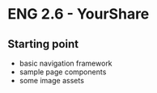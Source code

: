 # ENG 2.6 - YourShare
## Starting point
- basic navigation framework
- sample page components
- some image assets

